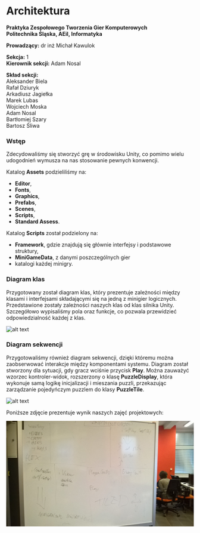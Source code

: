 # Architektura
**Praktyka Zespołowego Tworzenia Gier Komputerowych**  
**Politechnika Śląska, AEiI, Informatyka**  

**Prowadzący:** dr inż Michał Kawulok

**Sekcja:** 1  
**Kierownik sekcji:** Adam Nosal  

**Skład sekcji:**  
Aleksander Biela  
Rafał Dziuryk  
Arkadiusz Jagiełka  
Marek Lubas  
Wojciech Moska   
Adam Nosal   
Bartłomiej Szary   
Bartosz Śliwa  

<div style="page-break-after: always;"></div>

### Wstęp
Zdecydowaliśmy się stworzyć grę w środowisku Unity, co pomimo wielu udogodnień wymusza na nas stosowanie pewnych konwencji.

Katalog **Assets** podzieliliśmy na:  
* **Editor**,
* **Fonts**,
* **Graphics**,
* **Prefabs**,
* **Scenes**,
* **Scripts**,
* **Standard Assess**.

Katalog **Scripts** został podzielony na:
* **Framework**, gdzie znajdują się głównie interfejsy i podstawowe struktury,
* **MiniGameData**, z danymi poszczególnych gier
* katalogi każdej minigry.

### Diagram klas

Przygotowany został diagram klas, który prezentuje zależności między klasami i interfejsami składającymi się na jedną z minigier logicznych. Przedstawione zostały zależności naszych klas od klas silnika Unity. Szczegółowo wypisaliśmy pola oraz funkcje, co pozwala przewidzieć odpowiedzialność każdej z klas.

<div style="page-break-after: always;"></div>

![alt text](klasy.png "Diagram klas")

<div style="page-break-after: always;"></div>

### Diagram sekwencji

Przygotowaliśmy również diagram sekwencji, dzięki któremu można zaobserwować interakcje między komponentami systemu. Diagram został stworzony dla sytuacji, gdy gracz wciśnie przycisk **Play**. Można zauważyć wzorzec kontroler-widok, rozszerzony o klasę **PuzzleDisplay**, która wykonuje samą logikę inicjalizacji i mieszania puzzli, przekazując zarządzanie pojedyńczym puzzlem do klasy **PuzzleTile**.

![alt text](sekwencje.png "Diagram sekwencji")

<div style="page-break-after: always;"></div>

Poniższe zdjęcie prezentuje wynik naszych zajęć projektowych:

![alt text](zajęcia.jpg "Praca na zajęciach")

